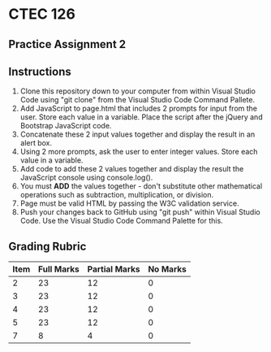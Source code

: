 # CTEC 126

## Practice Assignment 2

## Instructions

1. Clone this repository down to your computer from within Visual Studio Code using "git clone" from the Visual Studio Code Command Pallete.
2. Add JavaScript to page.html that includes 2 prompts for input from the user. Store each value in a variable. Place the script after the jQuery and Bootstrap JavaScript code.
3. Concatenate these 2 input values together and display the result in an alert box.
4. Using 2 more prompts, ask the user to enter integer values. Store each value in a variable.
5. Add code to add these 2 values together and display the result the JavaScript console using console.log().
6. You must **ADD** the values together - don't substitute other mathematical operations such as subtraction, multiplication, or division.
7. Page must be valid HTML by passing the W3C validation service.
8. Push your changes back to GitHub using "git push" within Visual Studio Code. Use the Visual Studio Code Command Palette for this.

## Grading Rubric

| Item | Full Marks  | Partial Marks | No Marks |
|:--|:--|:--|:--|
| 2 | 23 | 12 | 0 |
| 3 | 23 | 12 | 0 |
| 4 | 23 | 12 | 0 |
| 5 | 23 | 12 | 0 |
| 7 | 8 | 4 | 0 |
